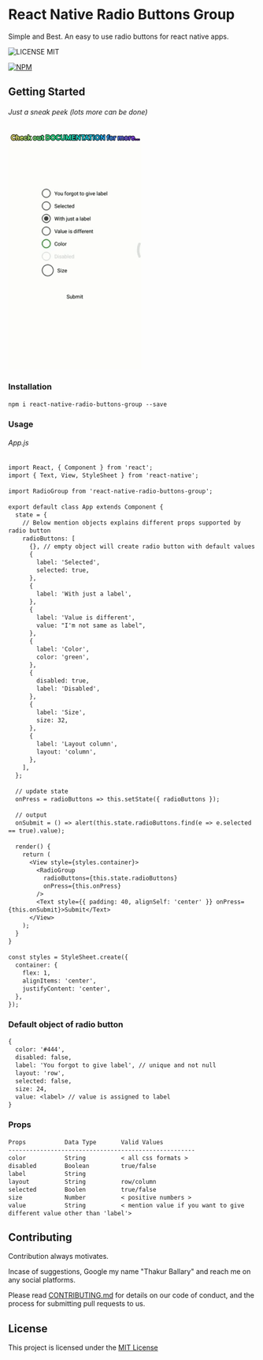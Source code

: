 # React Native Radio Buttons Group

Simple and Best. An easy to use radio buttons for react native apps.

![LICENSE MIT](https://img.shields.io/badge/license-MIT-brightgreen.svg)

[![NPM](https://nodei.co/npm/react-native-radio-buttons-group.png?downloads=true&downloadRank=true&stars=true)](https://nodei.co/npm/react-native-radio-buttons-group/)

## Getting Started

###### Just a sneak peek (lots more can be done)

![DEMO](./docs/react-native-radio-buttons-group.gif)

### Installation

```
npm i react-native-radio-buttons-group --save
```

### Usage

###### App.js
```
import React, { Component } from 'react';
import { Text, View, StyleSheet } from 'react-native';

import RadioGroup from 'react-native-radio-buttons-group';

export default class App extends Component {
  state = {
    // Below mention objects explains different props supported by radio button
    radioButtons: [
      {}, // empty object will create radio button with default values
      {
        label: 'Selected',
        selected: true,
      },
      {
        label: 'With just a label',
      },
      {
        label: 'Value is different',
        value: "I'm not same as label",
      },
      {
        label: 'Color',
        color: 'green',
      },
      {
        disabled: true,
        label: 'Disabled',
      },
      {
        label: 'Size',
        size: 32,
      },
      {
        label: 'Layout column',
        layout: 'column',
      },
    ],
  };

  // update state
  onPress = radioButtons => this.setState({ radioButtons });

  // output
  onSubmit = () => alert(this.state.radioButtons.find(e => e.selected == true).value);

  render() {
    return (
      <View style={styles.container}>
        <RadioGroup
          radioButtons={this.state.radioButtons}
          onPress={this.onPress}
        />
        <Text style={{ padding: 40, alignSelf: 'center' }} onPress={this.onSubmit}>Submit</Text>
      </View>
    );
  }
}

const styles = StyleSheet.create({
  container: {
    flex: 1,
    alignItems: 'center',
    justifyContent: 'center',
  },
});

```

### Default object of radio button
```
{
  color: '#444',
  disabled: false,
  label: 'You forgot to give label', // unique and not null
  layout: 'row',
  selected: false,
  size: 24,
  value: <label> // value is assigned to label
}
```

### Props
```
Props           Data Type       Valid Values
-----------------------------------------------------
color           String          < all css formats >
disabled        Boolean         true/false
label           String          
layout          String          row/column
selected        Boolen          true/false
size            Number          < positive numbers >
value           String          < mention value if you want to give different value other than 'label'>
```

## Contributing

Contribution always motivates. 

Incase of suggestions, Google my name "Thakur Ballary" and reach me on any social platforms.

Please read [CONTRIBUTING.md](https://gist.github.com/PurpleBooth/b24679402957c63ec426) for details on our code of conduct, and the process for submitting pull requests to us.

## License

This project is licensed under the [MIT License](https://github.com/ThakurBallary/react-native-radio-buttons-group/blob/master/LICENSE)
